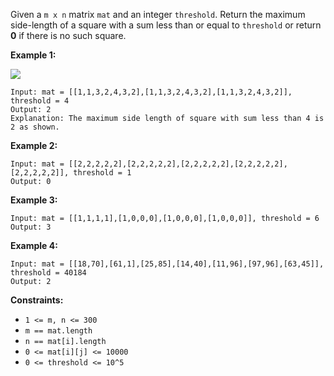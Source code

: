 Given a `m x n` matrix `mat` and an integer `threshold`. Return the maximum
side-length of a square with a sum less than or equal to `threshold` or return
**0** if there is no such square.



**Example 1:**

![](https://assets.leetcode.com/uploads/2019/12/05/e1.png)

    
    
    Input: mat = [[1,1,3,2,4,3,2],[1,1,3,2,4,3,2],[1,1,3,2,4,3,2]], threshold = 4
    Output: 2
    Explanation: The maximum side length of square with sum less than 4 is 2 as shown.
    

**Example 2:**

    
    
    Input: mat = [[2,2,2,2,2],[2,2,2,2,2],[2,2,2,2,2],[2,2,2,2,2],[2,2,2,2,2]], threshold = 1
    Output: 0
    

**Example 3:**

    
    
    Input: mat = [[1,1,1,1],[1,0,0,0],[1,0,0,0],[1,0,0,0]], threshold = 6
    Output: 3
    

**Example 4:**

    
    
    Input: mat = [[18,70],[61,1],[25,85],[14,40],[11,96],[97,96],[63,45]], threshold = 40184
    Output: 2
    



**Constraints:**

  * `1 <= m, n <= 300`
  * `m == mat.length`
  * `n == mat[i].length`
  * `0 <= mat[i][j] <= 10000`
  * `0 <= threshold <= 10^5`

